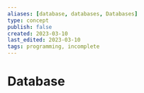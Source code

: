 ```yaml
---
aliases: [database, databases, Databases]
type: concept
publish: false
created: 2023-03-10
last_edited: 2023-03-10
tags: programming, incomplete
---
```

# Database